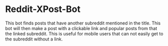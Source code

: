 # Reddit-XPost-Bot
This bot finds posts that have another subreddit mentioned in the title. This bot will then make a post with a clickable link and popular posts from that the linked subreddit. This is useful for mobile users that can not easily get to the subreddit without a link.

